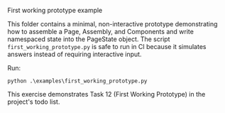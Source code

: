 First working prototype example

This folder contains a minimal, non-interactive prototype demonstrating how
to assemble a Page, Assembly, and Components and write namespaced state into
the PageState object. The script `first_working_prototype.py` is safe to run in
CI because it simulates answers instead of requiring interactive input.

Run:

    python .\examples\first_working_prototype.py

This exercise demonstrates Task 12 (First Working Prototype) in the project's
todo list.
